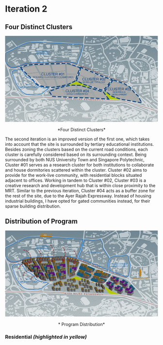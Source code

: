 # Iteration 2

## Four Distinct Clusters 
![](imgs/02-1.jpg)
<p align="center"> *Four Distinct Clusters* </p>
  
The second iteration is an improved version of the first one, which takes into account that the site is surrounded by tertiary educational institutions. Besides zoning the clusters based on the current road conditions, each cluster is carefully considered based on its surrounding context. Being surrounded by both NUS University Town and Singapore Polytechnic, Cluster #01 serves as a research cluster for both institutions to collaborate and house dormitories scattered within the cluster. Cluster #02 aims to provide for the work-live community, with residential blocks situated adjacent to offices. Working in tandem to Cluster #02, Cluster #03 is a creative research and development hub that is within close proximity to the MRT. Similar to the previous iteration, Cluster #04 acts as a buffer zone for the rest of the site, due to the Ayer Rajah Expressway. Instead of housing industrial buildings, I have opted for gated communities instead, for their sparse building distribution.

## Distribution of Program
![](imgs/02-2.jpg)
<p align="center"> * Program Distribution* </p>

### Residential *(highlighted in yellow)*



